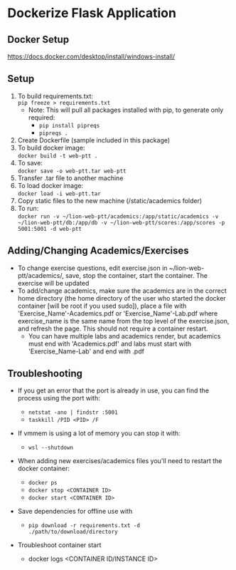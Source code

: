 # Dockerize Flask Application

## Docker Setup
https://docs.docker.com/desktop/install/windows-install/

## Setup
1. To build requirements.txt:   
```pip freeze > requirements.txt```
    - Note: This will pull all packages installed with pip, to generate only required:
      - ```pip install pipreqs```
      - ```pipreqs .```
2. Create Dockerfile (sample included in this package)
3. To build docker image:  
```docker build -t web-ptt .```
4. To save:  
```docker save -o web-ptt.tar web-ptt```
5. Transfer .tar file to another machine
6. To load docker image:  
```docker load -i web-ptt.tar```
7. Copy static files to the new machine (/static/academics folder)
8. To run:  
 ```docker run -v ~/lion-web-ptt/academics:/app/static/academics -v ~/lion-web-ptt/db:/app/db -v ~/lion-web-ptt/scores:/app/scores -p 5001:5001 -d web-ptt```

## Adding/Changing Academics/Exercises
- To change exercise questions, edit exercise.json in ~/lion-web-ptt/academics/, save, stop the container, start the container. The exercise will be updated
- To add/change academics, make sure the academics are in the correct home directory (the home directory of the user who started the docker container [will be root if you used sudo]), place a file with 'Exercise_Name'-Academics.pdf or 'Exercise_Name'-Lab.pdf where exercise_name is the same name from the top level of the exercise.json, and refresh the page. This should not require a container restart.
    - You can have multiple labs and academics render, but academics must end with 'Academics.pdf' and labs must start with 'Exercise_Name-Lab' and end with .pdf

 ## Troubleshooting
- If you get an error that the port is already in use, you can find the process using the port with:
   - ```netstat -ano | findstr :5001```
   - ```taskkill /PID <PID> /F```

- If vmmem is using a lot of memory you can stop it with:
   - ```wsl --shutdown```

- When adding new exercises/academics files you'll need to restart the docker container:
   - ```docker ps```
   - ```docker stop <CONTAINER ID>```
   - ```docker start <CONTAINER ID>```

- Save dependencies for offline use with 
  - `pip download -r requirements.txt -d ./path/to/download/directory`
- Troubleshoot container start
   - docker logs <CONTAINER ID/INSTANCE ID>
